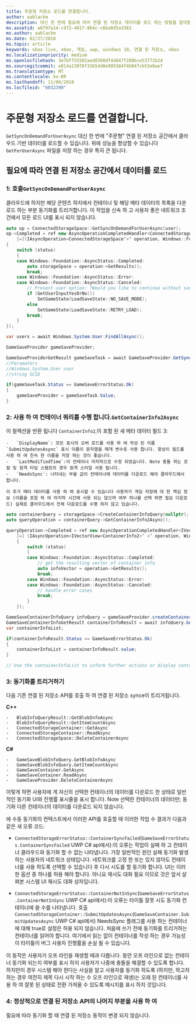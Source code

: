 ```yaml
---
title: 주문형 저장소 로드를 연결합니다.
author: aablackm
description: 대신 한 번에 필요에 따라 연결 된 저장소 데이터를 로드 하는 방법을 알아봅니다.
ms.assetid: a0797a14-c972-4017-864c-c6ba0d5a3363
ms.author: aablackm
ms.date: 02/27/2018
ms.topic: article
keywords: xbox live, xbox, 게임, uwp, windows 10, 연결 된 저장소, xbox
ms.localizationpriority: medium
ms.openlocfilehash: 3e7bff55582aed0308df4d847f208bce53772b24
ms.sourcegitcommit: e814a13978f33654d8e995584f4b047cb53e0aef
ms.translationtype: MT
ms.contentlocale: ko-KR
ms.lasthandoff: 11/06/2018
ms.locfileid: "6032390"
---
```

# <a name="connected-storage-loading-on-demand"></a>주문형 저장소 로드를 연결합니다.

`GetSyncOnDemandForUserAsync` 대신 한 번에 "주문형" 연결 된 저장소 공간에서 클라우드 기반 데이터를 로드할 수 있습니다. 위에 성능을 향상할 수 있습니다 `GetForUserAsync` 파일을 저장 하는 경우 특히 큰 됩니다.

## <a name="to-load-data-from-a-connected-storage-space-on-demand"></a>필요에 따라 연결 된 저장소 공간에서 데이터를 로드

### <a name="1--call-getsyncondemandforuserasync"></a>1: 호출`GetSyncOnDemandForUserAsync`

클라우드에 하지만 해당 콘텐츠 하지에서 컨테이너 및 해당 메타 데이터의 목록을 다운로드 하는 부분 동기화를 트리거합니다. 이 작업을 신속 하 고 사용자 좋은 네트워크 조건에서 모든 로드 UI를 표시 되지 않습니다.

```cpp
auto op = ConnectedStorageSpace::GetSyncOnDemandForUserAsync(user);
op->Completed = ref new AsyncOperationCompletedHandler<ConnectedStorageSpace^>(
    [=](IAsyncOperation<ConnectedStorageSpace^>^ operation, Windows::Foundation::AsyncStatus status)
{
    switch (status)
    {
    case Windows::Foundation::AsyncStatus::Completed:
        auto storageSpace = operation->GetResults();
        break;
    case Windows::Foundation::AsyncStatus::Error:
    case Windows::Foundation::AsyncStatus::Canceled:
        // Present user option: ?Would you like to continue without saving progress??
        if (GetUserInputYesOrNo())
            SetGameState(LoadSaveState::NO_SAVE_MODE);
        else
            SetGameState(LoadSaveState::RETRY_LOAD);
        break;
    }
});
```

```csharp
var users = await Windows.System.User.FindAllAsync();

GameSaveProvider gameSaveProvider;

GameSaveProviderGetResult gameSaveTask = await GameSaveProvider.GetSyncOnDemandForUserAsync(users[0], context.AppConfig.ServiceConfigurationId); 
//Paramaters
//Windows.System.User user
//string SCID

if(gameSaveTask.Status == GameSaveErrorStatus.Ok)
{
    gameSaveProvider = gameSaveTask.Value;
}
```


### <a name="2--perform-a-container-query-using-getcontainerinfo2async"></a>2: 사용 하 여 컨테이너 쿼리를 수행 합니다.`GetContainerInfo2Async`

이 컬렉션을 반환 됩니다 `ContainerInfo2`,이 포함 된 새 메타 데이터 필드 3:

    -   `DisplayName`: 모든 표시의 오버 로드를 사용 하 여 작성 된 이름 `SubmitUpdatesAsync` 표시 이름이 문자열을 매개 변수로 사용 합니다. 항상이 필드를 사용 하 여 친숙 한 이름을 저장 하는 것이 좋습니다.
    -   `LastModifiedTime`:이 컨테이너 마지막으로 수정 되었습니다. Note 충돌 하는 로컬 및 원격 타임 스탬프의 경우 원격 스타일 사용 됩니다.
    -   `NeedsSync`: 나타내는 부울 값이 컨테이너에 데이터를 다운로드 해야 클라우드에서 합니다.

    이 추가 메타 데이터를 사용 하 여 표시할 수 있습니다 사용자가 게임 저장에 대 한 핵심 정보 (이름을 포함 하 여 마지막 시간에 사용 되는 않으며 여부 하나를 선택 하면 필요 다운로드) 실제로 클라우드에서 전체 다운로드를 수행 하지 않고 있습니다.

```cpp
auto containerQuery = storageSpace->CreateContainerInfoQuery(nullptr); //return list of containers in ConnectedStorageSpace
auto queryOperation = containerQuery->GetContainerInfo2Async();

queryOperation->Completed = ref new AsyncOperationCompletedHandler<IVectorView<ContainerInfo2>^ >( 
    [=] (IAsyncOperation<IVectorView<ContainerInfo2>^ >^ operation, Windows::Foundation::AsyncStatus status)
    {
        switch (status)
        {
        case Windows::Foundation::AsyncStatus::Completed:
            // get the resulting vector of container info
            auto infoVector = operation->GetResults();
            break;
        case Windows::Foundation::AsyncStatus::Error:
        case Windows::Foundation::AsyncStatus::Canceled:
            // handle error cases
            break;
        }
    });
```

```csharp
GameSaveContainerInfoQuery infoQuery = gameSaveProvider.createContainerInfoQuery();
GameSaveContainerInfoGetResult containerInfoResult = await infoQuery.GetContainerInfoAsync();
var containerInfoList;

if(containerInfoResult.Status == GameSaveErrorStatus.Ok)
{
    containerInfoList = containerInfoResult.value;
}

// Use the containerInfoList to inform further actions or display container data to user. 
```

### <a name="3--trigger-a-sync"></a>3: 동기화를 트리거하기

다음 기존 연결 된 저장소 API를 호출 하 여 연결 된 저장소 synce이 트리거됩니다.

**C++**

    -   BlobInfoQueryResult::GetBlobInfoAsync
    -   BlobInfoQueryResult::GetItemCountAsync
    -   ConnectedStorageContainer::GetAsync
    -   ConnectedStorageContainer::ReadAsync
    -   ConnectedStorageSpace::DeleteContainerAsync

**C#**

    -   GameSaveBlobInfoQuery.GetBlobInfoAsync
    -   GameSaveBlobInfoQuery.GetItemCountAsync
    -   GameSaveContainer.GetAsync
    -   GameSaveContainer.ReadAsync
    -   GameSaveProvider.DeleteContainerAsync

이렇게 하면 사용자에 게 자신의 선택한 컨테이너의 데이터를 다운로드 한 상태로 일반적인 동기화 UI와 진행률 표시줄을 표시 합니다. Note 선택한 컨테이너의 데이터만; 동기화 다른 컨테이너의 데이터를 다운로드 되지 않습니다.

에 수동 동기화의 컨텍스트에서 이러한 API를 호출할 때 이러한 작업 수 결과가 다음과 같은 새 오류 코드:

-   `ConnectedStorageErrorStatus::ContainerSyncFailed`(`GameSaveErrorStatus.ContainerSyncFailed` UWP C# api에서):이 오류는 작업이 실패 하 고 컨테이너 클라우드와 동기화 할 수 없는 나타냅니다. 가장 일반적인 원인 실패 동기화 발생 하는 사용자의 네트워크 상태입니다. 네트워크를 고정 한 또는 있지 않아도 컨테이너를 사용 하도록 선택할 수 있습니다 후 다시 시도를 할 동기화 합니다. UI는 이러한 옵션 중 하나를 허용 해야 합니다. 아니요 재시도 대화 필요 이므로 것은 앞서 살펴본 시스템 UI 재시도 대화 상자입니다.

-   `ConnectedStorageErrorStatus::ContainerNotInSync`(`GameSaveErrorStatus.ContainerNotInSync` UWP C# api에서):이 오류는 타이틀 잘못 시도 동기화 컨테이너에 쓸 수를 나타냅니다. 호출 `ConnectedStorageContainer::SubmitUpdatesAsync`(`GameSaveContainer.SubmitUpdatesAsync` UWP C# api에서) NeedsSync 플래그를 사용 하는 컨테이너에 대해 true로 설정은 허용 되지 않습니다. 처음에 쓰기 전에 동기화를 트리거하는 컨테이너를 읽어야 합니다. 여기에서 읽는 없이 컨테이너를 작성 하는 경우 가능성이 타이틀이 버그 사용자 진행률을 손실 될 수 있습니다.

이 동작은 사용자가 오프 라인을 재생할 때과 다릅니다. 동안 오프 라인으로 없는 컨테이너 동기화 되는지 여부를 표시 하지 사용자가 나중에 충돌을 해결할 수 있도록 합니다. 하지만이 경우 시스템 해야 한다는 사실을 알고 사용자를 동기화 하도록 (하지만, 하고자 하는 경우 여전히 제목 다시 시작 하는 수 오프 라인으로 재생)는 오래 된 컨테이너를 사용 하 여 잘못 된 상태로 전환 가져올 수 있도록 메시지를 표시 하지 것입니다.

### <a name="4--use-the-rest-of-the-connected-storage-api-as-normal"></a>4: 정상적으로 연결 된 저장소 API의 나머지 부분을 사용 하 여

필요에 따라 동기화 할 때 연결 된 저장소 동작이 변경 되지 않습니다.
